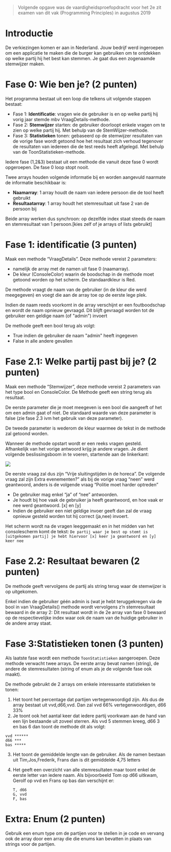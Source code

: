 > Volgende opgave was de vaardigheidsproefopdracht voor het 2e zit examen van dit vak (Programming Principles) in augustus 2019

# Introductie

De verkiezingen komen er aan in Nederland. Jouw bedrijf werd ingeroepen om een applicatie te maken die de burger kan gebruiken om te ontdekken op welke partij hij het best kan stemmen. Je gaat dus een zogenaamde stemwijzer maken.

# Fase 0: Wie ben je? (2 punten)

Het programma bestaat uit een loop die telkens uit volgende stappen bestaat:

* Fase 1: **Identificatie**: vragen wie de gebruiker is en op welke partij hij vorig jaar stemde mbv VraagDetails-methode.
* Fase 2: **Stemwijzer** starten: de gebruiker doorloopt enkele vragen om te zien op welke partij hij. Met behulp van de StemWijzer-methode.
* Fase 3: **Statistieken** tonen: gebaseerd op de stemwijzer resultaten van de vorige fase wordt getoond hoe het resultaat zich verhoud tegenover de resultaten van iedereen die de test reeds heeft afgelegd. Met behulp van de ToonStatistieken-methode.


Iedere fase (1,2&3) bestaat uit een methode die vanuit deze fase 0 wordt opgeroepen. De fase 0 loop stopt nooit.

Twee arrays houden volgende informatie bij en worden aangevuld naarmate de informatie beschikbaar is:

* **Naamarray**: 1 array houdt de naam van iedere persoon die de tool heeft gebruikt
* **Resultaatarray**: 1 array houdt het stemresultaat uit fase 2 van de persoon bij

Beide array werken dus synchroon: op dezelfde index staat steeds de naam en stemresultaat van 1 persoon.[kies zelf of je arrays of lists gebruikt]

# Fase 1: identificatie (3 punten)

Maak een methode “VraagDetails”. Deze methode vereist 2 parameters:
* namelijk de array met de namen uit fase 0 (naamarray).
* De kleur (ConsoleColor) waarin de boodschap in de methode moet getoond worden op het scherm. De standaardkleur is Red.

De methode vraagt de naam van de gebruiker (in de kleur die werd meegegeven) en voegt die aan de array toe op de eerste lege plek.

Indien de naam reeds voorkomt in de array verschijnt er een foutboodschap en wordt de naam opnieuw gevraagd. Dit blijft gevraagd worden tot de gebruiker een geldige naam (of "admin") invoert

De methode geeft een bool terug als volgt:

* True indien de gebruiker de naam "admin" heeft ingegeven
* False in alle andere gevallen
 

# Fase 2.1: Welke partij past bij je? (2 punten)
Maak een methode “Stemwijzer”, deze methode vereist 2 parameters van het type bool en ConsoleColor. De Methode geeft een string terug als resultaat.

De eerste parameter die je moet meegeven is een bool die aangeeft of het om een admin gaat of niet. De standaard waarde van deze parameter is false (zie fase 2.3 ivm het gebruik van deze parameter).

De tweede parameter is wederom de kleur waarmee de tekst in de methode zal getoond worden. 

Wanneer de methode opstart wordt er een reeks vragen gesteld. Afhankelijk van het vorige antwoord krijg je andere vragen. Je dient volgende beslissingsboom in te voeren, startende aan de linkerkant:
 
![](18192ezit.png)

De eerste vraag zal dus zijn “Vrije sluitingstijden in de horeca”. De volgende vraag zal zijn Extra evenementen?” als bij de vorige vraag “neen” werd geantwoord, anders is de volgende vraag “Politie moet harder optreden”

* De gebruiker mag enkel “ja” of “nee” antwoorden.
* Je houdt bij hoe vaak de gebruiker ja  heeft geantwoord, en hoe vaak er nee werd geantwoord. [x] en [y]
* Indien de gebruiker een niet geldige invoer geeft dan zal de vraag opnieuw gesteld worden tot hij correct (ja,nee) invoert.


Het scherm wordt na de vragen leeggemaakt en in het midden van het consolescherm komt de tekst:
``De partij waar je best op stemt is [uitgekomen partij] je hebt hiervoor [x] keer ja geantwoord en [y] keer nee``


# Fase 2.2: Resultaat bewaren (2 punten)
De  methode geeft vervolgens de partij als string terug waar de stemwijzer is op uitgekomen.

Enkel indien de gebruiker géén admin is (wat je hebt teruggekregen via de bool in van VraagDetails() methode wordt vervolgens z’n stemresultaat bewaard in de array 2: Dit resultaat wordt in de 2e array van fase 0 bewaard op de respectievelijke index waar ook de naam van de huidige gebruiker in de andere array staat. 


# Fase 3:Statistieken tonen (3 punten)

Als laatste fase wordt een methode ``ToonStatistieken`` aangeroepen. Deze methode verwacht twee arrays. De eerste array bevat namen (string), de andere de stemresultaten (string of enum als je de volgende fase ook maakt).

De methode gebruikt de 2 arrays om enkele interessante statistieken te tonen:

1.	Het toont het percentage dat partijen vertegenwoordigd zijn. Als dus de array bestaat uit vvd,d66,vvd. Dan zal vvd 66% vertegenwoordigen, d66 33%
2.	Je toont ook het aantal keer dat iedere partij voorkwam aan de hand van een lijn bestaande uit zoveel sterren. Als vvd 5 stemmen kreeg, d66 3 en bas 6 dan toont de methode dit als volgt:


```text
vvd ******
d66 ***
bas *****
```
3.	Het toont de gemiddelde lengte van de gebruiker. Als de namen bestaan uit Tim,Jos,Frederik, Frans dan is dit gemiddelde 4,75 letters
4.	Het geeft een overzicht van alle stemresultaten maar toont enkel de eerste letter van iedere naam. Als bijvoorbeeld Tom op d66 uitkwam, Gerolf op vvd en Frans op bas dan verschijnt er:

    ```text
	T, d66
	G, vvd
	F, bas
    ```


# Extra: Enum (2 punten)
Gebruik een enum type om de partijen voor te stellen in je code en vervang ook de array door een array die die enums kan bevatten in plaats van strings voor de partijen.
